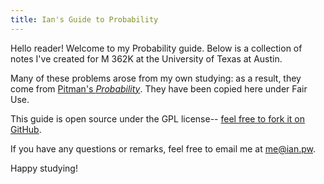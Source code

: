 ```yaml
---
title: Ian's Guide to Probability
---
```


Hello reader! Welcome to my Probability guide. Below is a collection of notes I've created for M 362K at the University of Texas at Austin.

Many of these problems arose from my own studying: as a result, they come from [Pitman's _Probability_](http://amzn.to/2quFXzg). They have been copied here under Fair Use.

This guide is open source under the GPL license-- [feel free to fork it on GitHub](https://github.com/macalinao/ian.pw/tree/master/notes/probability).

If you have any questions or remarks, feel free to email me at [me@ian.pw](mailto:me@ian.pw).

Happy studying!
